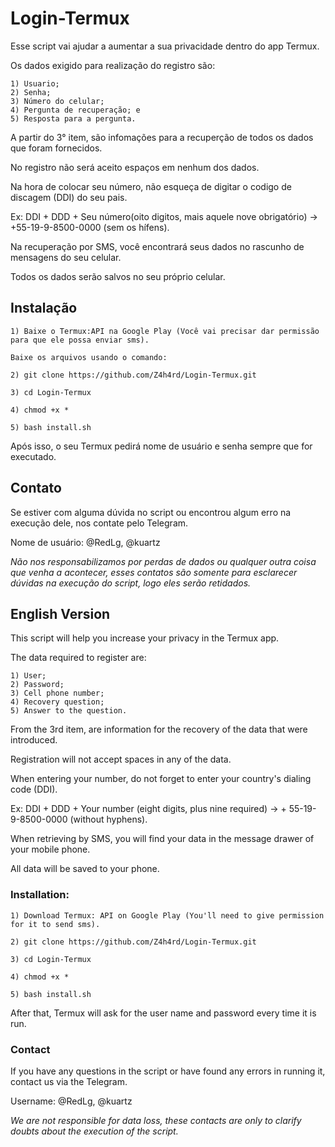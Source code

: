 # Login-Termux

Esse script vai ajudar a aumentar a sua privacidade dentro do app Termux.

Os dados exigido para realização do registro são:
```
1) Usuario;
2) Senha;
3) Número do celular;
4) Pergunta de recuperação; e
5) Resposta para a pergunta.
```
A partir do 3° item, são infomações para a recuperção de todos os dados que foram fornecidos.

No registro não será aceito espaços em nenhum dos dados.

Na hora de colocar seu número, não esqueça de digitar o codigo de discagem (DDI) do seu pais.

Ex: DDI + DDD + Seu número(oito digitos, mais aquele nove obrigatório) -> +55-19-9-8500-0000 (sem os hífens).

Na recuperação por SMS, você encontrará seus dados no rascunho de mensagens do seu celular.

Todos os dados serão salvos no seu próprio celular.

## Instalação
```
1) Baixe o Termux:API na Google Play (Você vai precisar dar permissão para que ele possa enviar sms).

Baixe os arquivos usando o comando:

2) git clone https://github.com/Z4h4rd/Login-Termux.git

3) cd Login-Termux

4) chmod +x *

5) bash install.sh
```
Após isso, o seu Termux pedirá nome de usuário e senha sempre que for executado.

## Contato

Se estiver com alguma dúvida no script ou encontrou algum erro na execução dele, nos contate pelo Telegram.

Nome de usuário: @RedLg, @kuartz

*Não nos responsabilizamos por perdas de dados ou qualquer outra coisa que venha a acontecer, esses contatos são somente para esclarecer dúvidas na execução do script, logo eles serão retidados.*

## English Version

This script will help you increase your privacy in the Termux app.

The data required to register are:
```
1) User; 
2) Password; 
3) Cell phone number; 
4) Recovery question; 
5) Answer to the question.
```

From the 3rd item, are information for the recovery of the data that were introduced.

Registration will not accept spaces in any of the data.

When entering your number, do not forget to enter your country's dialing code (DDI).

Ex: DDI + DDD + Your number (eight digits, plus nine required) -> + 55-19-9-8500-0000 
(without hyphens).

When retrieving by SMS, you will find your data in the message drawer of your mobile phone.

All data will be saved to your phone.


### Installation:
```
1) Download Termux: API on Google Play (You'll need to give permission for it to send sms).

2) git clone https://github.com/Z4h4rd/Login-Termux.git

3) cd Login-Termux

4) chmod +x *

5) bash install.sh
```

After that, Termux will ask for the user name and password every time it is run.


### Contact

If you have any questions in the script or have found any errors in running it, contact us 
via the Telegram.

Username: @RedLg, @kuartz

*We are not responsible for data loss, these contacts are only to clarify doubts about the 
execution of the script.*

